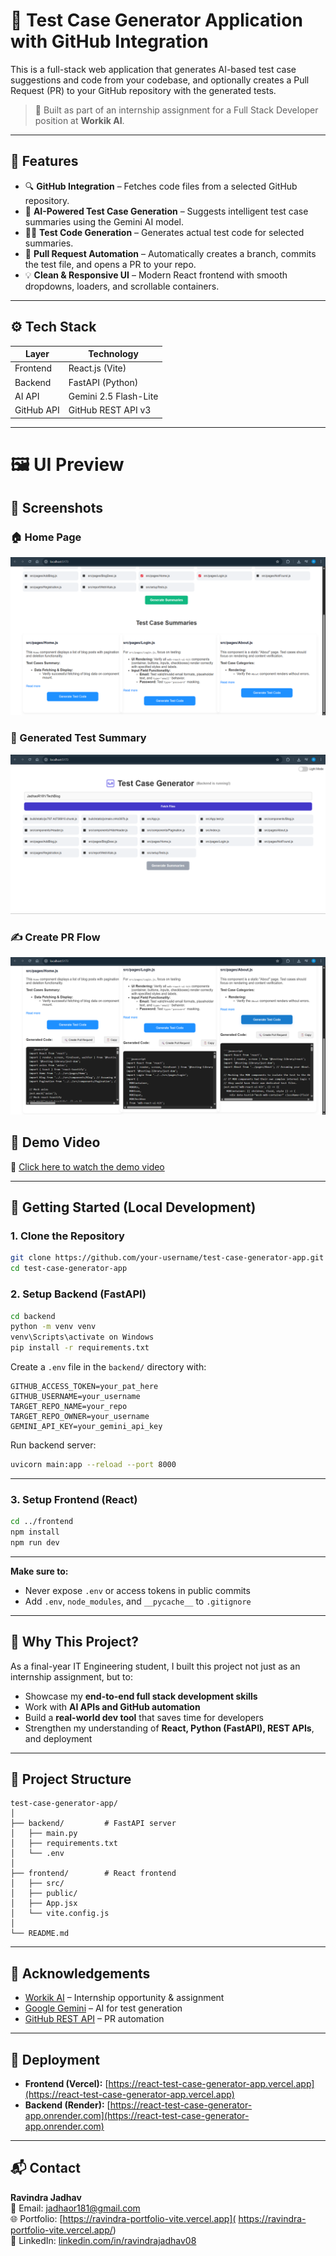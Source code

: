 # 🧪 Test Case Generator Application with GitHub Integration

This is a full-stack web application that generates AI-based test case suggestions and code from your codebase, and optionally creates a Pull Request (PR) to your GitHub repository with the generated tests.

> 🚀 Built as part of an internship assignment for a Full Stack Developer position at **Workik AI**.

---

## 📌 Features

- 🔍 **GitHub Integration** – Fetches code files from a selected GitHub repository.
- 🤖 **AI-Powered Test Case Generation** – Suggests intelligent test case summaries using the Gemini AI model.
- 🧑‍💻 **Test Code Generation** – Generates actual test code for selected summaries.
- 📂 **Pull Request Automation** – Automatically creates a branch, commits the test file, and opens a PR to your repo.
- 💡 **Clean & Responsive UI** – Modern React frontend with smooth dropdowns, loaders, and scrollable containers.

---

## ⚙️ Tech Stack

| Layer       | Technology                      |
|------------|----------------------------------|
| Frontend    | React.js (Vite)                 |
| Backend     | FastAPI (Python)                |
| AI API      | Gemini 2.5 Flash-Lite           |
| GitHub API  | GitHub REST API v3              |

---
# 🖼️ UI Preview

## 📸 Screenshots

### 🏠 Home Page
![Home Page](Screenshots/HomePage.png)

### 🧪 Generated Test Summary
![Test Summary](Screenshots/Test_Summary.png)

### ✍️ Create PR Flow
![Create PR](Screenshots/Create_PR_Flow.png)

## 🎥 Demo Video

🔗 [Click here to watch the demo video](https://drive.google.com/file/d/YOUR_FILE_ID/view)

---

## 🚀 Getting Started (Local Development)

### 1. Clone the Repository

```bash
git clone https://github.com/your-username/test-case-generator-app.git
cd test-case-generator-app
```

### 2. Setup Backend (FastAPI)

```bash
cd backend
python -m venv venv
venv\Scripts\activate on Windows
pip install -r requirements.txt
```

Create a `.env` file in the `backend/` directory with:

```
GITHUB_ACCESS_TOKEN=your_pat_here
GITHUB_USERNAME=your_username
TARGET_REPO_NAME=your_repo
TARGET_REPO_OWNER=your_username
GEMINI_API_KEY=your_gemini_api_key
```

Run backend server:

```bash
uvicorn main:app --reload --port 8000
```

---

### 3. Setup Frontend (React)

```bash
cd ../frontend
npm install
npm run dev
```

---

**Make sure to:**
- Never expose `.env` or access tokens in public commits
- Add `.env`, `node_modules`, and `__pycache__` to `.gitignore`

---

## 🧠 Why This Project?

As a final-year IT Engineering student, I built this project not just as an internship assignment, but to:

- Showcase my **end-to-end full stack development skills**
- Work with **AI APIs and GitHub automation**
- Build a **real-world dev tool** that saves time for developers
- Strengthen my understanding of **React, Python (FastAPI), REST APIs**, and deployment

---

## 📁 Project Structure

```
test-case-generator-app/
│
├── backend/         # FastAPI server
│   ├── main.py
│   ├── requirements.txt
│   └── .env
│
├── frontend/        # React frontend
│   ├── src/
│   ├── public/
│   ├── App.jsx
│   └── vite.config.js
│
└── README.md
```

---

## 🤝 Acknowledgements

- [Workik AI](https://www.workik.com) – Internship opportunity & assignment
- [Google Gemini](https://deepmind.google/technologies/gemini/) – AI for test generation
- [GitHub REST API](https://docs.github.com/en/rest) – PR automation

---

## 🚀 Deployment

- **Frontend (Vercel):** [https://react-test-case-generator-app.vercel.app](https://react-test-case-generator-app.vercel.app)  
- **Backend (Render):** [https://react-test-case-generator-app.onrender.com](https://react-test-case-generator-app.onrender.com)

---

## 📬 Contact

**Ravindra Jadhav**  
📧 Email: jadhaor181@gmail.com  
🌐 Portfolio: [https://ravindra-portfolio-vite.vercel.app]( https://ravindra-portfolio-vite.vercel.app/)  
💼 LinkedIn: [linkedin.com/in/ravindrajadhav08](https://www.linkedin.com/in/ravindrajadhav08/)
